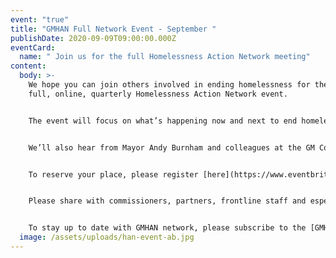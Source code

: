 ```yaml
---
event: "true"
title: "GMHAN Full Network Event - September "
publishDate: 2020-09-09T09:00:00.000Z
eventCard:
  name: " Join us for the full Homelessness Action Network meeting"
content:
  body: >-
    We hope you can join others involved in ending homelessness for the second
    full, online, quarterly Homelessness Action Network event.


    The event will focus on what’s happening now and next to end homelessness in Greater Manchester, and ask what can we do or influence to achieve the ambition to[ ‘Build Back Better’.](https://www.gmhan.net/assets/uploads/gmhan-building-back-better-proposal.pdf)


    We’ll also hear from Mayor Andy Burnham and colleagues at the GM Combined Authority about the latest updates and plans across GM homelessness programmes.


    To reserve your place, please register [here](https://www.eventbrite.co.uk/e/gmhan-full-network-event-tickets-117515031623) and the joining information will follow before the event.


    Please share with commissioners, partners, frontline staff and especially people with lived experience of homelessness or currently accessing services for a wider representation of voices.


    To stay up to date with GMHAN network, please subscribe to the [GMHAN mailing list](https://streetsupport.us12.list-manage.com/subscribe?u=da9a1d4bb2b1a69a981456972&id=3c6ae13085) to hear about news and activities.
  image: /assets/uploads/han-event-ab.jpg
---
```

